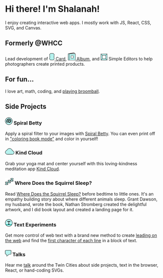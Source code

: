 <!-- ![](https://github.com/shalanah/shalanah/blob/master/shalanah.png?raw=true) -->
# Hi there! I'm Shalanah!

I enjoy creating interactive web apps. I mostly work with JS, React, CSS, SVG, and Canvas.

## Formerly @WHCC

Lead development of <a target="_blank" href="https://www.youtube.com/watch?v=gs2CZlUXrCo"><img src="https://github.com/shalanah/shalanah/blob/master/projects/whcc-card.png" height="24"/> Card</a>, <a target="_blank" href="https://www.youtube.com/watch?v=YjctUy61XSo"><img src="https://github.com/shalanah/shalanah/blob/master/projects/whcc-album.png" height="26"/> Album</a>, and <img src="https://github.com/shalanah/shalanah/blob/master/projects/whcc-simple.png" height="22"/> Simple Editors to help photographers create printed products.

## For fun...

I love art, math, coding, and [playing broomball](https://youtu.be/jXegEec5dC8?t=1973).

## Side Projects

<h3><img src="https://github.com/shalanah/shalanah/blob/master/projects/spiral-betty.png" height="24"/> Spiral Betty</h3>

Apply a spiral filter to your images with <a href="https://spiralbetty.com">Spiral Betty</a>. You can even print off in ["coloring book mode"](https://www.youtube.com/watch?v=_rV4uJDW3l8) and color in yourself!

<h3><img src="https://github.com/shalanah/shalanah/blob/master/projects/kind-cloud2.png" height="20"/> Kind Cloud</h3>

Grab your yoga mat and center yourself with this loving-kindness meditation app <a href="https://kindcloud.app">Kind Cloud</a>.

<h3><img src="https://github.com/shalanah/shalanah/blob/master/projects/where-does-the-squirrel-sleep.png" height="22"/> Where Does the Squirrel Sleep?</h3>

Read <a href="https://wheredoesthesquirrelsleep.com">Where Does the Squirrel Sleep?</a> before bedtime to little ones. It's an empathy building story about where different animals sleep. Grant Dawson, my husband, wrote the book, Nathan Stromberg created the delightful artwork, and I did book layout and created a landing page for it.

<h3><img src="https://github.com/shalanah/shalanah/blob/master/projects/baseline.png" height="24"/> Text Experiments</h3>

Get more control of web text with a brand new method to create <a href="https://github.com/shalanah/baseline">leading on the web</a> and find the [first character of each line](https://github.com/shalanah/block-wrap-breaks) in a block of text.

<h3><img src="https://github.com/shalanah/shalanah/blob/master/projects/talks.png" height="20"/> Talks</h3>

Hear me <a href="https://github.com/shalanah/talks">talk</a> around the Twin Cities about side projects, text in the browser, React, or hand-coding SVGs.

<!--
**shalanah/shalanah** is a ✨ _special_ ✨ repository because its `README.md` (this file) appears on your GitHub profile.

Here are some ideas to get you started:

- 🔭 I’m currently working on ...
- 🌱 I’m currently learning ...
- 👯 I’m looking to collaborate on ...
- 🤔 I’m looking for help with ...
- 💬 Ask me about ...
- 📫 How to reach me: ...
- 😄 Pronouns: ...
- ⚡ Fun fact: ...
-->

